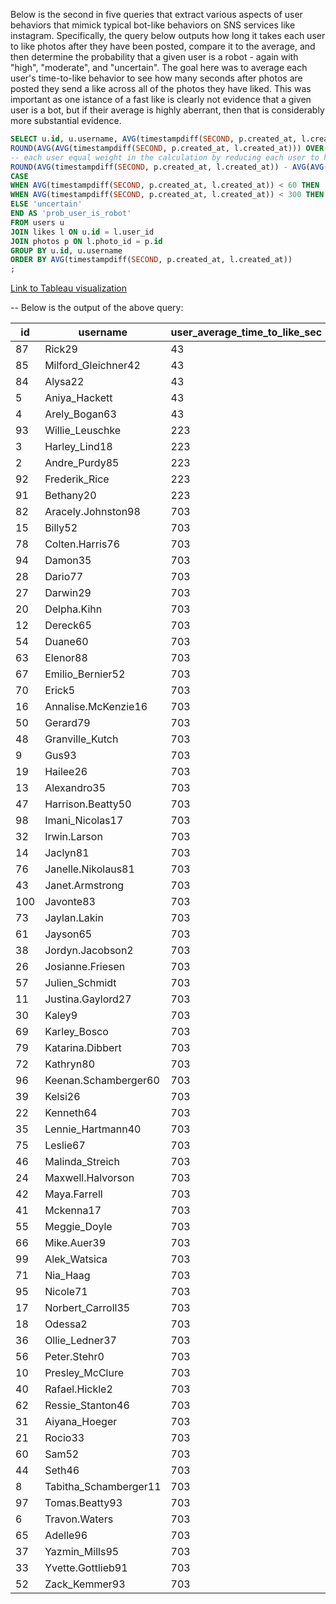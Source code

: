 Below is the second in five queries that extract various aspects of user 
behaviors that mimick typical bot-like behaviors on SNS services like instagram. 
Specifically, the query below outputs how long it takes each user to like photos
after they have been posted, compare it to the average, and then determine the
probability that a given user is a robot - again with "high", "moderate", and
"uncertain". The goal here was to average each user's time-to-like behavior to
see how many seconds after photos are posted they send a like across all of the
photos they have liked. This was important as one istance of a fast like is clearly 
not evidence that a given user is a bot, but if their average is highly aberrant, 
then that is considerably more substantial evidence. 



```sql
SELECT u.id, u.username, AVG(timestampdiff(SECOND, p.created_at, l.created_at)) AS user_average_time_to_like_sec, 
ROUND(AVG(AVG(timestampdiff(SECOND, p.created_at, l.created_at))) OVER(), 2) AS site_AVG_time_to_like_sec, -- the reason the average of user average times is being calculated is because it gives 
-- each user equal weight in the calculation by reducing each user to have one data point for their response times to photos, and this is preferable to including each individual response time was included into the calculation, giving users who like more photos more statistical weight for the site average. 
ROUND(AVG(timestampdiff(SECOND, p.created_at, l.created_at)) - AVG(AVG(timestampdiff(SECOND, p.created_at, l.created_at))) OVER(), 2) AS time_to_like_diff_from_AVG_sec,
CASE 
WHEN AVG(timestampdiff(SECOND, p.created_at, l.created_at)) < 60 THEN 'high'
WHEN AVG(timestampdiff(SECOND, p.created_at, l.created_at)) < 300 THEN 'moderate'
ELSE 'uncertain'
END AS 'prob_user_is_robot'
FROM users u
JOIN likes l ON u.id = l.user_id
JOIN photos p ON l.photo_id = p.id
GROUP BY u.id, u.username
ORDER BY AVG(timestampdiff(SECOND, p.created_at, l.created_at))
;
```

[Link to Tableau visualization](https://public.tableau.com/app/profile/aryan.tehrani/viz/Q1_robot_num_likes/Q2?publish=yes)


-- Below is the output of the above query:

| id  | username              | user_average_time_to_like_sec | site_AVG_time_to_like_sec | time_to_like_diff_from_AVG_sec | prob_user_is_robot |
|-----|-----------------------|-------------------------------|---------------------------|--------------------------------|--------------------|
| 87  | Rick29                | 43                            | 628.97                    | -585.97                        | high               |
| 85  | Milford_Gleichner42   | 43                            | 628.97                    | -585.97                        | high               |
| 84  | Alysa22               | 43                            | 628.97                    | -585.97                        | high               |
| 5   | Aniya_Hackett         | 43                            | 628.97                    | -585.97                        | high               |
| 4   | Arely_Bogan63         | 43                            | 628.97                    | -585.97                        | high               |
| 93  | Willie_Leuschke       | 223                           | 628.97                    | -405.97                        | moderate           |
| 3   | Harley_Lind18         | 223                           | 628.97                    | -405.97                        | moderate           |
| 2   | Andre_Purdy85         | 223                           | 628.97                    | -405.97                        | moderate           |
| 92  | Frederik_Rice         | 223                           | 628.97                    | -405.97                        | moderate           |
| 91  | Bethany20             | 223                           | 628.97                    | -405.97                        | moderate           |
| 82  | Aracely.Johnston98    | 703                           | 628.97                    | 74.03                          | uncertain          |
| 15  | Billy52               | 703                           | 628.97                    | 74.03                          | uncertain          |
| 78  | Colten.Harris76       | 703                           | 628.97                    | 74.03                          | uncertain          |
| 94  | Damon35               | 703                           | 628.97                    | 74.03                          | uncertain          |
| 28  | Dario77               | 703                           | 628.97                    | 74.03                          | uncertain          |
| 27  | Darwin29              | 703                           | 628.97                    | 74.03                          | uncertain          |
| 20  | Delpha.Kihn           | 703                           | 628.97                    | 74.03                          | uncertain          |
| 12  | Dereck65              | 703                           | 628.97                    | 74.03                          | uncertain          |
| 54  | Duane60               | 703                           | 628.97                    | 74.03                          | uncertain          |
| 63  | Elenor88              | 703                           | 628.97                    | 74.03                          | uncertain          |
| 67  | Emilio_Bernier52      | 703                           | 628.97                    | 74.03                          | uncertain          |
| 70  | Erick5                | 703                           | 628.97                    | 74.03                          | uncertain          |
| 16  | Annalise.McKenzie16   | 703                           | 628.97                    | 74.03                          | uncertain          |
| 50  | Gerard79              | 703                           | 628.97                    | 74.03                          | uncertain          |
| 48  | Granville_Kutch       | 703                           | 628.97                    | 74.03                          | uncertain          |
| 9   | Gus93                 | 703                           | 628.97                    | 74.03                          | uncertain          |
| 19  | Hailee26              | 703                           | 628.97                    | 74.03                          | uncertain          |
| 13  | Alexandro35           | 703                           | 628.97                    | 74.03                          | uncertain          |
| 47  | Harrison.Beatty50     | 703                           | 628.97                    | 74.03                          | uncertain          |
| 98  | Imani_Nicolas17       | 703                           | 628.97                    | 74.03                          | uncertain          |
| 32  | Irwin.Larson          | 703                           | 628.97                    | 74.03                          | uncertain          |
| 14  | Jaclyn81              | 703                           | 628.97                    | 74.03                          | uncertain          |
| 76  | Janelle.Nikolaus81    | 703                           | 628.97                    | 74.03                          | uncertain          |
| 43  | Janet.Armstrong       | 703                           | 628.97                    | 74.03                          | uncertain          |
| 100 | Javonte83             | 703                           | 628.97                    | 74.03                          | uncertain          |
| 73  | Jaylan.Lakin          | 703                           | 628.97                    | 74.03                          | uncertain          |
| 61  | Jayson65              | 703                           | 628.97                    | 74.03                          | uncertain          |
| 38  | Jordyn.Jacobson2      | 703                           | 628.97                    | 74.03                          | uncertain          |
| 26  | Josianne.Friesen      | 703                           | 628.97                    | 74.03                          | uncertain          |
| 57  | Julien_Schmidt        | 703                           | 628.97                    | 74.03                          | uncertain          |
| 11  | Justina.Gaylord27     | 703                           | 628.97                    | 74.03                          | uncertain          |
| 30  | Kaley9                | 703                           | 628.97                    | 74.03                          | uncertain          |
| 69  | Karley_Bosco          | 703                           | 628.97                    | 74.03                          | uncertain          |
| 79  | Katarina.Dibbert      | 703                           | 628.97                    | 74.03                          | uncertain          |
| 72  | Kathryn80             | 703                           | 628.97                    | 74.03                          | uncertain          |
| 96  | Keenan.Schamberger60  | 703                           | 628.97                    | 74.03                          | uncertain          |
| 39  | Kelsi26               | 703                           | 628.97                    | 74.03                          | uncertain          |
| 22  | Kenneth64             | 703                           | 628.97                    | 74.03                          | uncertain          |
| 35  | Lennie_Hartmann40     | 703                           | 628.97                    | 74.03                          | uncertain          |
| 75  | Leslie67              | 703                           | 628.97                    | 74.03                          | uncertain          |
| 46  | Malinda_Streich       | 703                           | 628.97                    | 74.03                          | uncertain          |
| 24  | Maxwell.Halvorson     | 703                           | 628.97                    | 74.03                          | uncertain          |
| 42  | Maya.Farrell          | 703                           | 628.97                    | 74.03                          | uncertain          |
| 41  | Mckenna17             | 703                           | 628.97                    | 74.03                          | uncertain          |
| 55  | Meggie_Doyle          | 703                           | 628.97                    | 74.03                          | uncertain          |
| 66  | Mike.Auer39           | 703                           | 628.97                    | 74.03                          | uncertain          |
| 99  | Alek_Watsica          | 703                           | 628.97                    | 74.03                          | uncertain          |
| 71  | Nia_Haag              | 703                           | 628.97                    | 74.03                          | uncertain          |
| 95  | Nicole71              | 703                           | 628.97                    | 74.03                          | uncertain          |
| 17  | Norbert_Carroll35     | 703                           | 628.97                    | 74.03                          | uncertain          |
| 18  | Odessa2               | 703                           | 628.97                    | 74.03                          | uncertain          |
| 36  | Ollie_Ledner37        | 703                           | 628.97                    | 74.03                          | uncertain          |
| 56  | Peter.Stehr0          | 703                           | 628.97                    | 74.03                          | uncertain          |
| 10  | Presley_McClure       | 703                           | 628.97                    | 74.03                          | uncertain          |
| 40  | Rafael.Hickle2        | 703                           | 628.97                    | 74.03                          | uncertain          |
| 62  | Ressie_Stanton46      | 703                           | 628.97                    | 74.03                          | uncertain          |
| 31  | Aiyana_Hoeger         | 703                           | 628.97                    | 74.03                          | uncertain          |
| 21  | Rocio33               | 703                           | 628.97                    | 74.03                          | uncertain          |
| 60  | Sam52                 | 703                           | 628.97                    | 74.03                          | uncertain          |
| 44  | Seth46                | 703                           | 628.97                    | 74.03                          | uncertain          |
| 8   | Tabitha_Schamberger11 | 703                           | 628.97                    | 74.03                          | uncertain          |
| 97  | Tomas.Beatty93        | 703                           | 628.97                    | 74.03                          | uncertain          |
| 6   | Travon.Waters         | 703                           | 628.97                    | 74.03                          | uncertain          |
| 65  | Adelle96              | 703                           | 628.97                    | 74.03                          | uncertain          |
| 37  | Yazmin_Mills95        | 703                           | 628.97                    | 74.03                          | uncertain          |
| 33  | Yvette.Gottlieb91     | 703                           | 628.97                    | 74.03                          | uncertain          |
| 52  | Zack_Kemmer93         | 703                           | 628.97                    | 74.03                          | uncertain          |